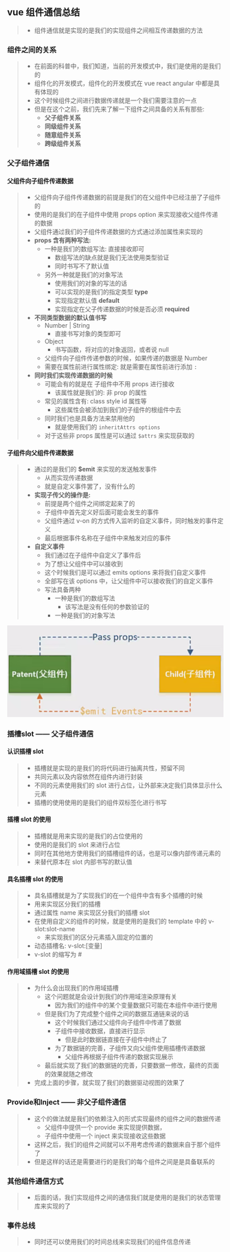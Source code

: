 ## vue 组件通信总结
> * 组件通信就是实现的是我们的实现组件之间相互传递数据的方法

### 组件之间的关系
> * 在前面的科普中，我们知道，当前的开发模式中，我们是使用的是我们的
> * 组件化的开发模式，组件化的开发模式在 vue react angular 中都是具有体现的
> * 这个时候组件之间进行数据传递就是一个我们需要注意的一点
> * 但是在这个之前，我们先来了解一下组件之间具备的关系有那些:
>   * **父子组件关系**
>   * **同级组件关系**
>   * **随意组件关系**
>   * **跨级组件关系**

### 父子组件通信
#### 父组件向子组件传递数据
> * 父组件向子组件传递数据的前提是我们的在父组件中已经注册了子组件的
> * 使用的是我们的在子组件中使用 props option 来实现接收父组件传递的数据
> * 父组件通过我们的子组件传递数据的方式通过添加属性来实现的
> * **props 含有两种写法:**
>   * 一种是我们的数组写法: 直接接收即可
>     * 数组写法的缺点就是我们无法使用类型验证
>     * 同时书写不了默认值
>   * 另外一种就是我们的对象写法
>     * 使用我们的对象的写法的话
>     * 可以实现的是我们的指定类型 **type**
>     * 实现指定默认值 **default**
>     * 实现指定在父子传递数据的时候是否必须 **required**
> * **不同类型数据的默认值书写**
>   * Number | String
>     * 直接书写对象的类型即可
>   * Object
>     * 书写函数，将对应的对象返回，或者说 null
>   * 父组件向子组件传递参数的时候，如果传递的数据是 Number
>   * 需要在属性前进行属性绑定: 就是需要在属性前进行添加 `:` 
> * **同时我们实现传递数据的时候**
>   * 可能会有的就是在 子组件中不用 props 进行接收
>     * 该属性就是我们的: 非 prop 的属性
>   * 常见的属性含有: class style id 属性等
>     * 这些属性会被添加到我们的子组件的根组件中去
>   * 同时我们也是具备方法来禁用他的
>     * 就是使用我们的 `inheritAttrs options`
>   * 对于这些非 props 属性是可以通过 `$attrs` 来实现获取的

#### 子组件向父组件传递数据
> * 通过的是我们的 **$emit** 来实现的发送触发事件
>   * 从而实现传递数据
>   * 就是自定义事件罢了，没有什么的
> * **实现子传父的操作是:**
>   * 前提是两个组件之间绑定起来了的
>   * 子组件中首先定义好后面可能会发生的事件
>   * 父组件通过 v-on 的方式传入监听的自定义事件，同时触发的事件定义
>   * 最后根据事件名称在子组件中来触发对应的事件
> * **自定义事件**
>   * 我们通过在子组件中自定义了事件后
>   * 为了想让父组件中可以接收到
>   * 这个时候我们是可以通过 emits options 来将我们自定义事件
>   * 全部写在该 options 中，让父组件中可以接收我们的自定义事件
>   * 写法具备两种
>     * 一种是我们的数组写法
>       * 该写法是没有任何的参数验证的
>     * 一种是我们的对象写法

![img01](./public/img01.png)

### 插槽slot —— 父子组件通信
#### 认识插槽 slot
> * 插槽就是实现的是我们的将代码进行抽离共性，预留不同
> * 共同元素以及内容依然在组件内进行封装
> * 不同的元素使用我们的 slot 进行占位，让外部来决定我们具体显示什么元素
> * 插槽的使用使用的是我们的组件双标签化进行书写
#### 插槽 slot 的使用
> * 插槽就是用来实现的是我们的占位使用的
> * 使用的是我们的 slot 来进行占位
> * 同时在其他地方使用我们的插槽组件的话，也是可以像内部传递元素的
> * 来替代原本在 slot 内部书写的默认值
#### 具名插槽 slot 的使用
> * 具名插槽就是为了实现我们的在一个组件中含有多个插槽的时候
> * 用来实现区分我们的插槽
> * 通过属性 name 来实现区分我们的插槽 slot
> * 在使用自定义的组件的时候，就是使用的是我们的 template 中的 v-slot:slot-name 
>   * 来实现我们的区分元素插入固定的位置的
> * 动态插槽名: v-slot:[变量]
> * v-slot 的缩写为 #
#### 作用域插槽 slot 的使用
> * 为什么会出现我们的作用域插槽
>   * 这个问题就是会设计到我们的作用域渲染原理有关
>     * 因为我们的组件中的某个变量数据只可能在本组件中进行使用
>   * 但是我们为了完成整个组件之间的数据互通链来说的话
>     * 这个时候我们通过父组件向子组件中传递了数据
>     * 子组件中接收数据，直接进行显示
>       * 但是此时数据链直接在子组件中终止了
>     * 为了数据链的完善，子组件又向父组件使用插槽传递数据
>       * 父组件再根据子组件传递的数据实现展示
>   * 最后就实现了我们的数据链的完善，只要数据一修改，最终的页面的效果就随之修改
> * 完成上面的步骤，就实现了我们的数据驱动视图的效果了

### Provide和Inject —— 非父子组件通信
> * 这个的做法就是我们的依赖注入的形式实现最终的组件之间的数据传递
>   * 父组件中提供一个 provide 来实现提供数据，
>   * 子组件中使用一个 inject 来实现接收这些数据
> * 这样之后，我们的组件之间就可以不用考虑传递的数据来自于那个组件了
> * 但是这样的话还是需要进行的是我们的每个组件之间是是具备联系的

### 其他组件通信方式
> * 后面的话，我们实现组件之间的通信我们就是使用的是我们的状态管理库来实现的了

### 事件总线
> * 同时还可以使用我们的时间总线来实现我们的组件信息传递

